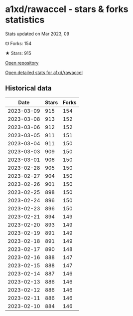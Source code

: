 # a1xd/rawaccel - stars & forks statistics

Stats updated on Mar 2023, 09

☋ Forks: 154

★ Stars: 915

[Open repository](https://github.com/a1xd/rawaccel)

[Open detailed stats for a1xd/rawaccel](https://reviewgithub.com/rep/a1xd/rawaccel)

## Historical data
| Date | Stars | Forks |
|------|-------|-------|
| 2023-03-09 | 915 | 154 | 
| 2023-03-08 | 913 | 152 | 
| 2023-03-06 | 912 | 152 | 
| 2023-03-05 | 911 | 151 | 
| 2023-03-04 | 911 | 150 | 
| 2023-03-03 | 909 | 150 | 
| 2023-03-01 | 906 | 150 | 
| 2023-02-28 | 905 | 150 | 
| 2023-02-27 | 904 | 150 | 
| 2023-02-26 | 901 | 150 | 
| 2023-02-25 | 898 | 150 | 
| 2023-02-24 | 896 | 150 | 
| 2023-02-23 | 896 | 150 | 
| 2023-02-21 | 894 | 149 | 
| 2023-02-20 | 893 | 149 | 
| 2023-02-19 | 891 | 149 | 
| 2023-02-18 | 891 | 149 | 
| 2023-02-17 | 890 | 148 | 
| 2023-02-16 | 888 | 147 | 
| 2023-02-15 | 888 | 147 | 
| 2023-02-14 | 887 | 146 | 
| 2023-02-13 | 886 | 146 | 
| 2023-02-12 | 886 | 146 | 
| 2023-02-11 | 886 | 146 | 
| 2023-02-10 | 884 | 146 | 

